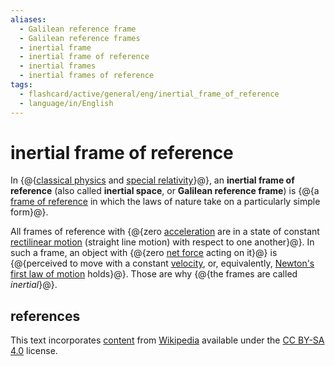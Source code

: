 ```yaml
---
aliases:
  - Galilean reference frame
  - Galilean reference frames
  - inertial frame
  - inertial frame of reference
  - inertial frames
  - inertial frames of reference
tags:
  - flashcard/active/general/eng/inertial_frame_of_reference
  - language/in/English
---
```


# inertial frame of reference

In {@{[classical physics](classical%20phyics.md) and [special relativity](special%20relativity.md)}@}, an __inertial frame of reference__ (also called __inertial space__, or __Galilean reference frame__) is {@{a [frame of reference](frame%20of%20reference.md) in which the laws of nature take on a particularly simple form}@}. <!--SR:!2028-12-14,1247,350!2027-07-22,825,330-->

All frames of reference with {@{zero [acceleration](acceleration.md) are in a state of constant [rectilinear motion](linear%20motion.md) (straight line motion) with respect to one another}@}. In such a frame, an object with {@{zero [net force](net%20force.md) acting on it}@} is {@{perceived to move with a constant [velocity](velocity.md), or, equivalently, [Newton's first law of motion](Newton's%20laws%20of%20motion.md#first%20law) holds}@}. Those are why {@{the frames are called _inertial_}@}. <!--SR:!2027-02-22,712,330!2025-08-09,298,330!2027-03-29,751,330!2028-04-24,1069,350-->

## references

This text incorporates [content](https://en.wikipedia.org/wiki/inertial_frame_of_reference) from [Wikipedia](Wikipedia.md) available under the [CC BY-SA 4.0](https://creativecommons.org/licenses/by-sa/4.0/) license.
